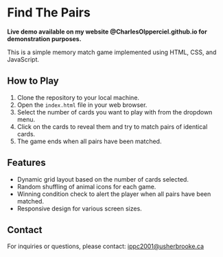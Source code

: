 # Find The Pairs

**Live demo available on my website @CharlesOIpperciel.github.io for demonstration purposes.**

This is a simple memory match game implemented using HTML, CSS, and JavaScript.

## How to Play

1. Clone the repository to your local machine.
2. Open the `index.html` file in your web browser.
3. Select the number of cards you want to play with from the dropdown menu.
4. Click on the cards to reveal them and try to match pairs of identical cards.
5. The game ends when all pairs have been matched.

## Features

- Dynamic grid layout based on the number of cards selected.
- Random shuffling of animal icons for each game.
- Winning condition check to alert the player when all pairs have been matched.
- Responsive design for various screen sizes.

## Contact

For inquiries or questions, please contact: ippc2001@usherbrooke.ca




